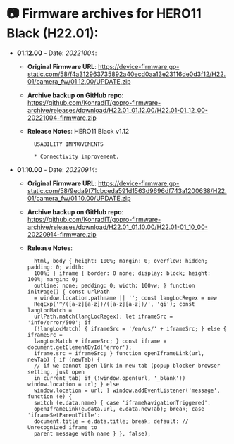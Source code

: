 # 📷 Firmware archives for HERO11 Black (H22.01):

- **01.12.00** - Date: *20221004*:
	- **Original Firmware URL**: https://device-firmware.gp-static.com/58/f4a312963735892a40ecd0aa13e23116de0d3f12/H22.01/camera_fw/01.12.00/UPDATE.zip
	- **Archive backup on GitHub repo**: https://github.com/KonradIT/gopro-firmware-archive/releases/download/H22.01_01.12.00/H22.01-01_12_00-20221004-firmware.zip
	- **Release Notes**:
			HERO11 Black v1.12
			
			USABILITY IMPROVEMENTS
			
			* Connectivity improvement.

- **01.10.00** - Date: *20220914*:
	- **Original Firmware URL**: https://device-firmware.gp-static.com/58/9eda9f71cbceda591d1563d9696df743a1200638/H22.01/camera_fw/01.10.00/UPDATE.zip
	- **Archive backup on GitHub repo**: https://github.com/KonradIT/gopro-firmware-archive/releases/download/H22.01_01.10.00/H22.01-01_10_00-20220914-firmware.zip
	- **Release Notes**:

			html, body { height: 100%; margin: 0; overflow: hidden; padding: 0; width:
			100%; } iframe { border: 0 none; display: block; height: 100%; margin: 0;
			outline: none; padding: 0; width: 100vw; } function initPage() { const urlPath
			= window.location.pathname || ''; const langLocRegex = new
			RegExp('^/([a-z][a-z])/([a-z][a-z])/', 'gi'); const langLocMatch =
			urlPath.match(langLocRegex); let iframeSrc = 'info/error/500'; if
			(!langLocMatch) { iframeSrc = '/en/us/' + iframeSrc; } else { iframeSrc =
			langLocMatch + iframeSrc; } const iframe = document.getElementById('error');
			iframe.src = iframeSrc; } function openIframeLink(url, newTab) { if (newTab) {
			// if we cannot open link in new tab (popup blocker browser setting, just open
			in current tab) if (!window.open(url, '_blank')) window.location = url; } else
			window.location = url; } window.addEventListener('message', function (e) {
			switch (e.data.name) { case 'iframeNavigationTriggered':
			openIframeLink(e.data.url, e.data.newTab); break; case 'iframeSetParentTitle':
			document.title = e.data.title; break; default: // Unrecognized iframe to
			parent message with name } }, false);
	
	

				
